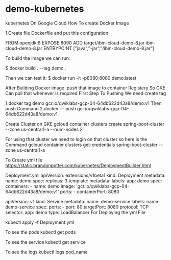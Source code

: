 # demo-kubernetes

kubernetes On Google Cloud
How To create Docker Image 

1.Create file Dockerfile and put this configuration

FROM openjdk:8 EXPOSE 8090 ADD target/ibm-cloud-demo-8.jar ibm-cloud-demo-8.jar ENTRYPOINT ["java","-jar","/ibm-cloud-demo-8.jar"]

To build the image we can run:

$ docker build . --tag demo .

Then we can test it: $ docker run -it -p8080:8080 demo:latest

After Building Docker image ,push that image to container Registery So GKE Can pull that whenever is required First Step To Pushing We need create tag 

1.docker tag demo gcr.io/qwiklabs-gcp-04-64db622d43a8/demo:v1 Then push Command 
2.docker — push gcr.io/qwiklabs-gcp-04-64db622d43a8/demo:v1

Create Cluster on GKE gcloud container clusters create spring-boot-cluster --zone us-central1-a --num-nodes 2

For using that cluster we need to login on that cluster so here is the Command gcloud container clusters get-credentials spring-boot-cluster --zone us-central1-a

To Create yml file https://static.brandonpotter.com/kubernetes/DeploymentBuilder.html

Deployment.yml
apiVersion: extensions/v1beta1 kind: Deployment metadata: name: demo spec: replicas: 3 template: metadata: labels: app: demo spec: containers: - name: demo image: 'gcr.io/qwiklabs-gcp-04-64db622d43a8/demo:v1' ports: - containerPort: 8080

apiVersion: v1 kind: Service metadata: name: demo-service labels: name: demo-service spec: ports: - port: 80 targetPort: 8080 protocol: TCP selector: app: demo type: LoadBalancer
For Deploying the yml File

kubectl apply -f Deployment.yml

To see the pods kubectl get pods

To see the service kubectl get service

To see the logs kubectl logs pod_name
